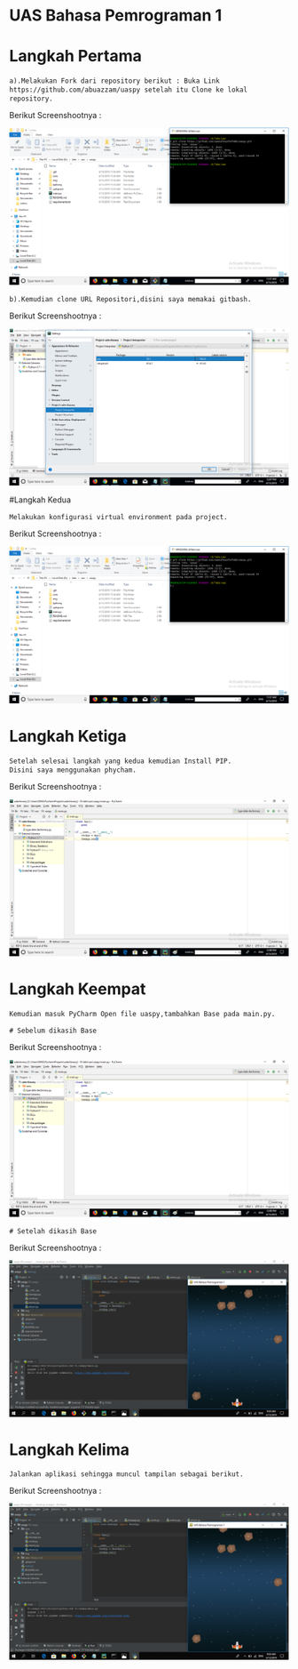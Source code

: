 # UAS Bahasa Pemrograman 1





# Langkah Pertama 
```
a).Melakukan Fork dari repository berikut : Buka Link https://github.com/abuazzam/uaspy setelah itu Clone ke lokal repository. 
```
Berikut Screenshootnya : 



![img](https://github.com/fahmieka21/uaspy/blob/master/1.png)


```
b).Kemudian clone URL Repositori,disini saya memakai gitbash.
```
Berikut Screenshootnya : 



![img](https://github.com/fahmieka21/uaspy/blob/master/2.png)



#Langkah Kedua
```
Melakukan konfigurasi virtual environment pada project.
```
Berikut Screenshootnya : 



![img](https://github.com/fahmieka21/uaspy/blob/master/3.png)


# Langkah Ketiga
```
Setelah selesai langkah yang kedua kemudian Install PIP.
Disini saya menggunakan phycham.
```

Berikut Screenshootnya : 



![img](https://github.com/fahmieka21/uaspy/blob/master/4.png)


# Langkah Keempat
```
Kemudian masuk PyCharm Open file uaspy,tambahkan Base pada main.py.
```
	# Sebelum dikasih Base

Berikut Screenshootnya : 



![img](https://github.com/fahmieka21/uaspy/blob/master/5.png)


	# Setelah dikasih Base

Berikut Screenshootnya : 



![img](https://github.com/fahmieka21/uaspy/blob/master/6.png)


# Langkah Kelima
```
Jalankan aplikasi sehingga muncul tampilan sebagai berikut.
```
Berikut Screenshootnya : 



![img](https://github.com/fahmieka21/uaspy/blob/master/6.png)

